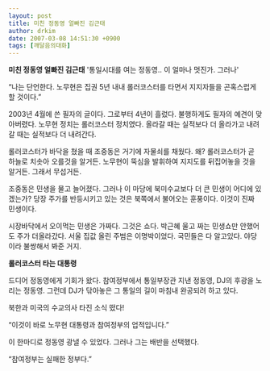 ```yaml
---
layout: post
title: 미친 정동영 얼빠진 김근태
author: drkim
date: 2007-03-08 14:51:30 +0900
tags: [깨달음의대화]
---
```

**미친 정동영 얼빠진 김근태** 
'통일시대를 여는 정동영.. 이 얼마나 멋진가. 그러나'

“나는 단언한다. 노무현은 집권 5년 내내 롤러코스터를 타면서 지지자들을 곤혹스럽게 할 것이다.”

2003년 4월에 쓴 필자의 글이다. 그로부터 4년이 흘렀다. 불행하게도 필자의 예견이 맞아버렸다. 노무현 정치는 롤러코스터 정치였다. 올라갈 때는 실적보다 더 올라가고 내려갈 때는 실적보다 더 내려간다. 

롤러코스터가 바닥을 쳤을 때 조중동은 거기에 자물쇠를 채웠다. 왜? 롤러코스터가 곧 하늘로 치솟아 오를것을 알거든. 노무현이 뚝심을 발휘하여 지지도를 뒤집어놓을 것을 알거든. 그래서 무섭거든.

조중동은 민생을 물고 늘어졌다. 그러나 이 마당에 북미수교보다 더 큰 민생이 어디에 있겠는가? 당장 주가를 반등시키고 있는 것은 북쪽에서 불어오는 훈풍이다. 이것이 진짜 민생이다. 

시장바닥에서 오이먹는 민생은 가짜다. 그것은 쇼다. 박근혜 울고 짜는 민생쇼만 안했어도 주가 더올라갔다. 서울 집값 올린 주범은 이명박이었다. 국민들은 다 알고있다. 야당이라 불쌍해서 봐준 거지. 

**롤러코스터 타는 대통령**

드디어 정동영에게 기회가 왔다. 참여정부에서 통일부장관 지낸 정동영, DJ의 후광을 노리는 정동영. 그런데 DJ가 닦아놓은 그 통일의 길이 마침내 완공되려 하고 있다. 

북한과 미국의 수교의사 타진 소식 떴다! 

“이것이 바로 노무현 대통령과 참여정부의 업적입니다.” 

이 한마디로 정동영 광낼 수 있었다. 그러나 그는 배반을 선택했다. 

“참여정부는 실패한 정부다.”